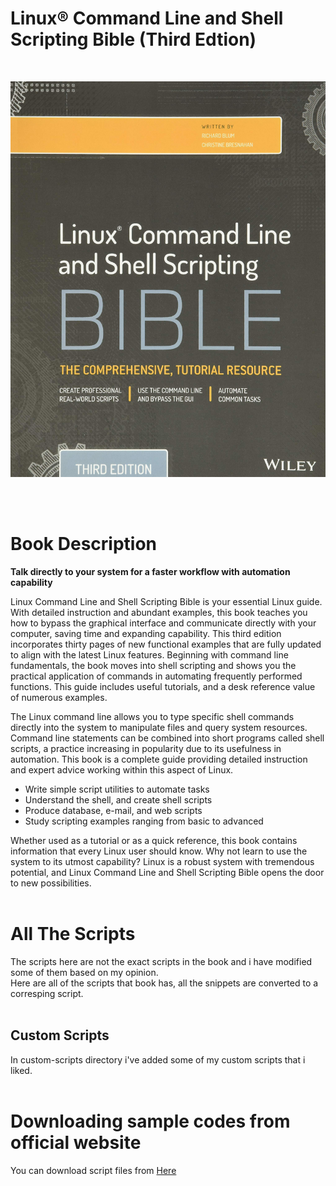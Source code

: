 # Linux® Command Line and Shell Scripting Bible (Third Edtion)
<br>

<p align="center">
	<img src="assets/cover.jpg" width="550">
</p>
<br/>
<br/>

# Book Description
**Talk directly to your system for a faster workflow with automation capability**

Linux Command Line and Shell Scripting Bible is your essential Linux guide. With detailed instruction and abundant examples, this book teaches you how to bypass the graphical interface and communicate directly with your computer, saving time and expanding capability. This third edition incorporates thirty pages of new functional examples that are fully updated to align with the latest Linux features. Beginning with command line fundamentals, the book moves into shell scripting and shows you the practical application of commands in automating frequently performed functions. This guide includes useful tutorials, and a desk reference value of numerous examples.

The Linux command line allows you to type specific shell commands directly into the system to manipulate files and query system resources. Command line statements can be combined into short programs called shell scripts, a practice increasing in popularity due to its usefulness in automation. This book is a complete guide providing detailed instruction and expert advice working within this aspect of Linux.

* Write simple script utilities to automate tasks
* Understand the shell, and create shell scripts
* Produce database, e-mail, and web scripts
* Study scripting examples ranging from basic to advanced
  
Whether used as a tutorial or as a quick reference, this book contains information that every Linux user should know. Why not learn to use the system to its utmost capability? Linux is a robust system with tremendous potential, and Linux Command Line and Shell Scripting Bible opens the door to new possibilities.
<br/>
<br/>

# All The Scripts
The scripts here are not the exact scripts in the book and i have modified some of them based on my opinion.  
Here are all of the scripts that book has, all the snippets are converted to a corresping script.
<br/><br/>


## Custom Scripts
In custom-scripts directory i've added some of my custom scripts that i liked.
<br/>
<br/>

# Downloading sample codes from official website
You can download script files from [Here](https://www.wiley.com/en-gb/Linux+Command+Line+and+Shell+Scripting+Bible%2C+3rd+Edition-p-9781118983843#downloads-section)
<br/>
